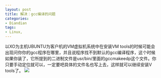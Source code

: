 ```yaml
---
layout: post
title: 解决：gcc编译的问题
categories:
- Diandian
tags:
- Linux, 
---
```

以XO为主机UBUNTU为客户机的VM虚拟机系统中在安装VM tools的时候可能会出现问你你的gcc程序在哪里，并且说程序找不到默认的gcc编译程序，这个时候如果你装了，它所提到的二进制文件是usr/bin/里面的gccmakeedp这个文件。你只要手动定位就可以，一定要吧具体的文件名也写上去，这样就可以继续安装V tools了。
<img src="http://m1.img.srcdd.com/farm4/d/2012/0627/10/157EBB91D0B8F77F15DAF339A7F89127_B500_900_500_375.PNG" />